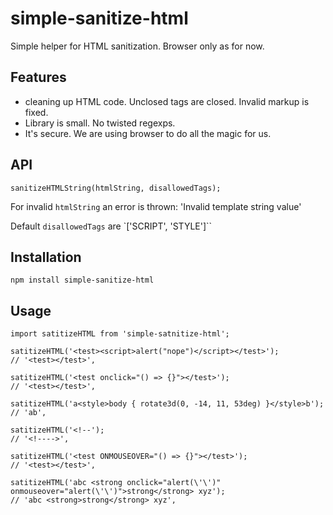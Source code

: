 # simple-sanitize-html
Simple helper for HTML sanitization.
Browser only as for now.

## Features
- cleaning up HTML code. Unclosed tags are closed. Invalid markup is fixed.
- Library is small. No twisted regexps.
- It's secure. We are using browser to do all the magic for us.

## API
```
sanitizeHTMLString(htmlString, disallowedTags);
```


For invalid `htmlString` an error is thrown: 'Invalid template string value'

Default `disallowedTags` are `['SCRIPT', 'STYLE']``

## Installation
```
npm install simple-sanitize-html
```

## Usage
```
import satitizeHTML from 'simple-satnitize-html';

satitizeHTML('<test><script>alert("nope")</script></test>');
// '<test></test>',

satitizeHTML('<test onclick="() => {}"></test>');
// '<test></test>',

satitizeHTML('a<style>body { rotate3d(0, -14, 11, 53deg) }</style>b');
// 'ab',

satitizeHTML('<!--');
// '<!---->',

satitizeHTML('<test ONMOUSEOVER="() => {}"></test>');
// '<test></test>',

satitizeHTML('abc <strong onclick="alert(\'\')" onmouseover="alert(\'\')">strong</strong> xyz');
// 'abc <strong>strong</strong> xyz',
```
